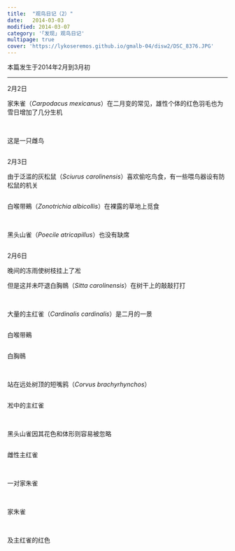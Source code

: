 ```yaml
---
title:  "观鸟日记（2）"
date:   2014-03-03
modified: 2014-03-07
category: '｢发现｣ 观鸟日记'
multipage: true
cover: 'https://lykoseremos.github.io/gmalb-04/disw2/DSC_8376.JPG'
---
```


本篇发生于2014年2月到3月初

---

2月2日

家朱雀（<i>Carpodacus mexicanus</i>）在二月变的常见，雄性个体的红色羽毛也为雪日增加了几分生机

<img class='disc' data-src='https://lykoseremos.github.io/gmalb-04/disw2/DSC_8313.JPG'>

<img class='disc' data-src='https://lykoseremos.github.io/gmalb-04/disw2/DSC_8314.JPG'>

这是一只雌鸟

<img class='disc' data-src='https://lykoseremos.github.io/gmalb-04/disw2/DSC_8317.JPG'>

2月3日

由于泛滥的灰松鼠（<i>Sciurus carolinensis</i>）喜欢偷吃鸟食，有一些喂鸟器设有防松鼠的机关

<img class='disc' data-src='https://lykoseremos.github.io/gmalb-04/disw2/DSC_8318.JPG'>

白喉带鵐（<i>Zonotrichia albicollis</i>）在裸露的草地上觅食

<img class='disc' data-src='https://lykoseremos.github.io/gmalb-04/disw2/DSC_8320.JPG'>

<img class='disc' data-src='https://lykoseremos.github.io/gmalb-04/disw2/DSC_8321.JPG'>

黑头山雀（<i>Poecile atricapillus</i>）也没有缺席

<img class='disc' data-src='https://lykoseremos.github.io/gmalb-04/disw2/DSC_8323.JPG'>

2月6日

晚间的冻雨使树枝挂上了凇

但是这并未吓退白胸鳾（<i>Sitta carolinensis</i>）在树干上的敲敲打打

<img class='disc' data-src='https://lykoseremos.github.io/gmalb-04/disw2/DSC_8328.JPG'>

<img class='disc' data-src='https://lykoseremos.github.io/gmalb-04/disw2/DSC_8330.JPG'>

<img class='disc' data-src='https://lykoseremos.github.io/gmalb-04/disw2/DSC_8331.JPG'>

大量的主红雀（<i>Cardinalis cardinalis</i>）是二月的一景

<img class='disc' data-src='https://lykoseremos.github.io/gmalb-04/disw2/DSC_8332.JPG'>

白喉带鵐

<img class='disc' data-src='https://lykoseremos.github.io/gmalb-04/disw2/DSC_8333.JPG'>

白胸鳾

<img class='disc' data-src='https://lykoseremos.github.io/gmalb-04/disw2/DSC_8334.JPG'>

<img class='disc' data-src='https://lykoseremos.github.io/gmalb-04/disw2/DSC_8335.JPG'>

<img class='disc' data-src='https://lykoseremos.github.io/gmalb-04/disw2/DSC_8336.JPG'>

站在远处树顶的短嘴鸦（<i>Corvus brachyrhynchos</i>）

<img class='disc' data-src='https://lykoseremos.github.io/gmalb-04/disw2/DSC_8337.JPG'>

凇中的主红雀

<img class='disc' data-src='https://lykoseremos.github.io/gmalb-04/disw2/DSC_8338.JPG'>

<img class='disc' data-src='https://lykoseremos.github.io/gmalb-04/disw2/DSC_8339.JPG'>

<img class='disc' data-src='https://lykoseremos.github.io/gmalb-04/disw2/DSC_8340.JPG'>

黑头山雀因其花色和体形则容易被忽略

<img class='disc' data-src='https://lykoseremos.github.io/gmalb-04/disw2/DSC_8341.JPG'>

雌性主红雀

<img class='disc' data-src='https://lykoseremos.github.io/gmalb-04/disw2/DSC_8342.JPG'>

<img class='disc' data-src='https://lykoseremos.github.io/gmalb-04/disw2/DSC_8348.JPG'>



<img class='disc' data-src='https://lykoseremos.github.io/gmalb-04/disw2/DSC_8349.JPG'>

<img class='disc' data-src='https://lykoseremos.github.io/gmalb-04/disw2/DSC_8350.JPG'>

一对家朱雀

<img class='disc' data-src='https://lykoseremos.github.io/gmalb-04/disw2/DSC_8351.JPG'>

<img class='disc' data-src='https://lykoseremos.github.io/gmalb-04/disw2/DSC_8352.JPG'>

<img class='disc' data-src='https://lykoseremos.github.io/gmalb-04/disw2/DSC_8353.JPG'>

家朱雀

<img class='disc' data-src='https://lykoseremos.github.io/gmalb-04/disw2/DSC_8356.JPG'>

<img class='disc' data-src='https://lykoseremos.github.io/gmalb-04/disw2/DSC_8357.JPG'>

及主红雀的红色

<img class='disc' data-src='https://lykoseremos.github.io/gmalb-04/disw2/DSC_8358.JPG'>

<img class='disc' data-src='https://lykoseremos.github.io/gmalb-04/disw2/DSC_8359.JPG'>

<img class='disc' data-src='https://lykoseremos.github.io/gmalb-04/disw2/DSC_8360.JPG'>
